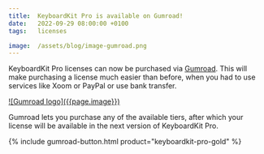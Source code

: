 ```yaml
---
title:  KeyboardKit Pro is available on Gumroad!
date:   2022-09-29 08:00:00 +0100
tags:   licenses

image:  /assets/blog/image-gumroad.png
---
```


KeyboardKit Pro licenses can now be purchased via [Gumroad]({{site.gumroad}}). This will make purchasing a license much easier than before, when you had to use services like Xoom or PayPal or use bank transfer.

<a href="{{site.gumroad}}" alt="Gumroad logo" title="KeyboardKit on Gumroad">
![Gumroad logo]({{page.image}})
</a>

Gumroad lets you purchase any of the available tiers, after which your license will be available in the next version of KeyboardKit Pro.

<div class="cta-container">
    {% include gumroad-button.html product="keyboardkit-pro-gold" %}
</div>